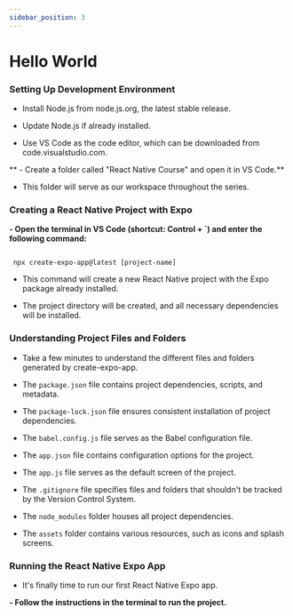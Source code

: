 ```yaml
---
sidebar_position: 3
---
```


# Hello World

### Setting Up Development Environment

- Install Node.js from node.js.org, the latest stable release.

- Update Node.js if already installed.

- Use VS Code as the code editor, which can be downloaded from code.visualstudio.com.

** - Create a folder called "React Native Course" and open it in VS Code.**

- This folder will serve as our workspace throughout the series.

### Creating a React Native Project with Expo

**- Open the terminal in VS Code (shortcut: Control + `) and enter the following command:**

```

 npx create-expo-app@latest [project-name]
```

- This command will create a new React Native project with the Expo package already installed.

- The project directory will be created, and all necessary dependencies will be installed.

### Understanding Project Files and Folders

- Take a few minutes to understand the different files and folders generated by create-expo-app.

- The `package.json` file contains project dependencies, scripts, and metadata.

- The `package-lock.json` file ensures consistent installation of project dependencies.

- The `babel.config.js` file serves as the Babel configuration file.

- The `app.json` file contains configuration options for the project.

- The `app.js` file serves as the default screen of the project.

- The `.gitignore` file specifies files and folders that shouldn't be tracked by the Version Control System.

- The `node_modules` folder houses all project dependencies.

- The `assets` folder contains various resources, such as icons and splash screens.

### Running the React Native Expo App

- It's finally time to run our first React Native Expo app.

**- Follow the instructions in the terminal to run the project.**
